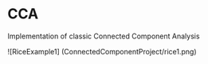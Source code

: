 # CCA
Implementation of classic Connected Component Analysis


![RiceExample1] (ConnectedComponentProject/rice1.png)
